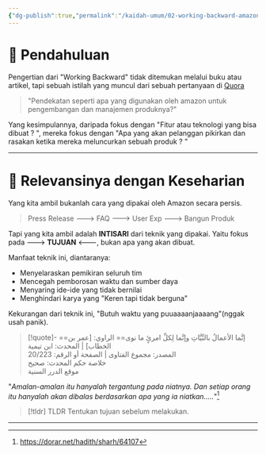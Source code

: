 ```yaml
---
{"dg-publish":true,"permalink":"/kaidah-umum/02-working-backward-amazon-technique/","noteIcon":"","updated":"2025-10-31T09:52:42.285+07:00"}
---
```


# 🔰 Pendahuluan
Pengertian dari "Working Backward" tidak ditemukan melalui buku atau artikel, tapi sebuah istilah yang muncul dari sebuah pertanyaan di [Quora](https://www.quora.com/What-is-Amazons-approach-to-product-development-and-product-management)  
>"Pendekatan seperti apa yang digunakan oleh amazon untuk pengembangan dan manajemen produknya?"

Yang kesimpulannya, daripada fokus dengan "Fitur atau teknologi yang bisa dibuat ? ", mereka fokus dengan "Apa yang akan pelanggan pikirkan dan rasakan ketika mereka meluncurkan sebuah produk ? "

---
# 🏡 Relevansinya dengan Keseharian

Yang kita ambil bukanlah cara yang dipakai oleh Amazon secara persis.
> Press Release ---> FAQ ---> User Exp ---> Bangun Produk

Tapi yang kita ambil adalah **INTISARI** dari teknik yang dipakai. Yaitu fokus pada 
---> **TUJUAN** <---, bukan apa yang akan dibuat.

Manfaat teknik ini, diantaranya:
- Menyelaraskan pemikiran seluruh tim
- Mencegah pemborosan waktu dan sumber daya
- Menyaring ide-ide yang tidak bernilai
- Menghindari karya yang "Keren tapi tidak berguna" 

Kekurangan dari teknik ini, "Butuh waktu yang puuaaaanjaaaang"(nggak usah panik).

>[!quote]- ==إنَّما الأعمالُ بالنِّيَّاتِ وإنَّما لِكلِّ امرئٍ ما نوى==
><ref>الراوي: [عمر بن الخطاب] | المحدث: ابن تيمية<br>المصدر: مجموع الفتاوى | الصفحة أو الرقم: 20/223<br>خلاصة حكم المحدث: صحيح<br>موقع الدرر السنية</ref> 

"*Amalan-amalan itu hanyalah tergantung pada niatnya. Dan setiap orang itu hanyalah akan dibalas berdasarkan apa yang ia niatkan.....*"[^1]

>[!tldr] TLDR
>Tentukan tujuan sebelum melakukan.

---

[^1]: https://dorar.net/hadith/sharh/64107
